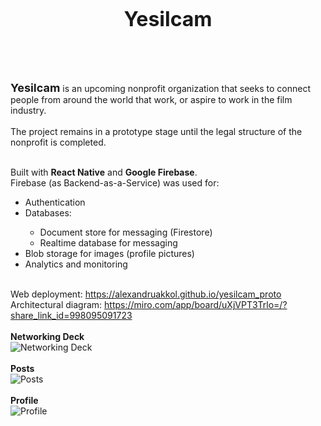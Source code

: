 <br>
<p style="text-align: center; font-size: xx-large"><b>Yesilcam</b></p>
<br>
<br>

<b><span style="font-size: large;">Yesilcam</span></b> is an upcoming nonprofit organization that seeks to connect people from around the world that work, or aspire to work in the film industry.
<br><br>The project remains in a prototype stage until the legal structure of the nonprofit is completed.

<br>Built with <b>React Native</b> and <b>Google Firebase</b>.
<br>Firebase (as Backend-as-a-Service) was used for:
<ul>
    <li>Authentication</li>
    <li>Databases:</li>
        <ul>
            <li>Document store for messaging (Firestore)</li>
            <li>Realtime database for messaging</li>
        </ul>
    <li>Blob storage for images (profile pictures)</li>
    <li>Analytics and monitoring</li>
</ul>

<br>Web deployment: https://alexandruakkol.github.io/yesilcam_proto
<br>Architectural diagram: https://miro.com/app/board/uXjVPT3Trlo=/?share_link_id=998095091723
<br><br><b>Networking Deck</b><br>
![Networking Deck](https://media.giphy.com/media/v1.Y2lkPTc5MGI3NjExeGxmZ2w0MWdnb3E3NDhhNW9uMXhpN2hrMHRydGY2N2ZudmdxNXdqNyZlcD12MV9pbnRlcm5hbF9naWZfYnlfaWQmY3Q9Zw/HALuwxjUYJ0IzDquFc/giphy.gif)
<br><br><b>Posts</b><br>
![Posts](https://media.giphy.com/media/v1.Y2lkPTc5MGI3NjExNmV1MGwybHplY24wcXk3M2txanRlNHQ2aGhtNzhyM2JuZDZ1bjduayZlcD12MV9pbnRlcm5hbF9naWZfYnlfaWQmY3Q9Zw/zIbq2uTcX2C48LN1Ad/giphy.gif)
<br><br><b>Profile</b><br>
![Profile](https://media.giphy.com/media/v1.Y2lkPTc5MGI3NjExbzEyNDVuem0xcGlxd3Z5NW1nYWJ0cW05dzNzc3R4d2gzNzFra3YzZCZlcD12MV9pbnRlcm5hbF9naWZfYnlfaWQmY3Q9Zw/aAIkw3ltrCqlztsbio/giphy.gif)

